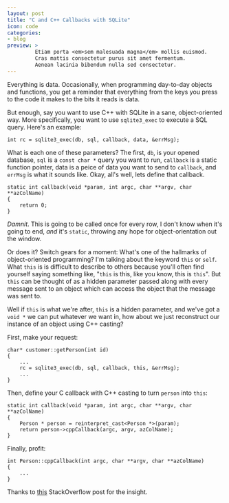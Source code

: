 ```yaml
---
layout: post
title: "C and C++ Callbacks with SQLite"
icon: code
categories:
- blog
preview: >
         Etiam porta <em>sem malesuada magna</em> mollis euismod. 
         Cras mattis consectetur purus sit amet fermentum. 
         Aenean lacinia bibendum nulla sed consectetur.
---
```


Everything is data. Occasionally, when programming day-to-day objects
and functions, you get a reminder that everything from the keys you
press to the code it makes to the bits it reads is data.

But enough, say you want to use C++ with SQLite in a sane,
object-oriented way. More specifically, you want to use `sqlite3_exec`
to execute a SQL query. Here's an example:

	int rc = sqlite3_exec(db, sql, callback, data, &errMsg);

What is each one of these parameters? The first, `db`, is your
opened database, `sql` is a `const char *` query you want to run,
`callback` is a static function pointer, data is a peice of data
you want to send to `callback`, and `errMsg` is what it sounds like.
Okay, all's well, lets define that callback.

	static int callback(void *param, int argc, char **argv, char **azColName)
	{
	    return 0;
	}

*Damnit*. This is going to be called once for every row, I don't know when
it's going to end, *and* it's `static`, throwing any hope for object-orientation
out the window. 

Or does it? Switch gears for a moment: What's one of the hallmarks of object-oriented
programming? I'm talking about the keyword `this` or `self`. What `this` is is
difficult to describe to others because you'll often find yourself saying something like,
"`this` is this, like you know, this is `this`". But `this` can be thought of as
a hidden parameter passed along with every message sent to an object which can
access the object that the message was sent to.

Well if `this` is what we're after, `this` is a hidden parameter, and
we've got a `void *` we can put whatever we want in, how about we just
reconstruct our instance of an object using C++ casting?

First, make your request:

	char* customer::getPerson(int id)
	{
	    ...
	    rc = sqlite3_exec(db, sql, callback, this, &errMsg);
	    ...
	}

Then, define your C callback with C++ casting to turn `person` into `this`:

	static int callback(void *param, int argc, char **argv, char **azColName)
	{
	    Person * person = reinterpret_cast<Person *>(param);
	    return person->cppCallback(argc, argv, azColName);
	}

Finally, profit:

	int Person::cppCallback(int argc, char **argv, char **azColName)
	{
	    ...
	}

Thanks to [this](http://stackoverflow.com/questions/14437433/proper-use-of-callback-function-of-sqlite3-in-c)
StackOverflow post for the insight.